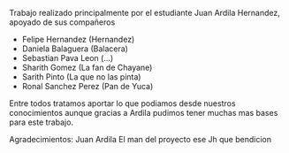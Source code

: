 Trabajo realizado principalmente por el estudiante Juan Ardila Hernandez, apoyado de sus compañeros 
- Felipe Hernandez (Hernandez)
- Daniela Balaguera (Balacera)
- Sebastian Pava Leon (...)
- Sharith Gomez (La fan de Chayane)
- Sarith Pinto (La que no las pinta)
- Ronal Sanchez Perez (Pan de Yuca)

Entre todos tratamos aportar lo que podiamos desde nuestros conocimientos aunque gracias a Ardila pudimos tener muchas mas bases para este trabajo.

Agradecimientos:
Juan Ardila
El man del proyecto ese
Jh que bendicion
